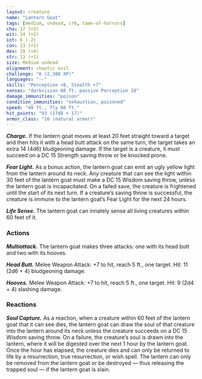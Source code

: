 ```yaml
---
layout: creature
name: "Lantern Goat"
tags: [medium, undead, cr6, tome-of-horrors]
cha: 17 (+3)
wis: 14 (+2)
int: 6 (-2)
con: 13 (+1)
dex: 18 (+4)
str: 13 (+1)
size: Medium undead
alignment: chaotic evil
challenge: "6 (2,300 XP)"
languages: "--"
skills: "Perception +8, Stealth +7"
senses: "darkvision 60 ft. passive Perception 18"
damage_immunities: "poison"
condition_immunities: "exhaustion, poisoned"
speed: "40 ft., fly 60 ft."
hit_points: "93 (17d8 + 17)"
armor_class: "16 (natural armor)"
---
```


***Charge.*** If the lantern goat moves at least 20 feet straight toward a
target and then hits it with a head butt attack on the same turn, the target
takes an extra 14 (4d6) bludgeoning damage. If the target is a creature,
it must succeed on a DC 15 Strength saving throw or be knocked prone.

***Fear Light.*** As a bonus action, the lantern goat can emit an ugly yellow
light from the lantern around its neck. Any creature that can see the light
within 30 feet of the lantern goat must make a DC 15 Wisdom saving
throw, unless the lantern goat is incapacitated. On a failed save, the
creature is frightened until the start of its next turn. If a creature’s saving
throw is successful, the creature is immune to the lantern goat’s Fear Light
for the next 24 hours.

***Life Sense.*** The lantern goat can innately sense all living creatures
within 60 feet of it.

### Actions

***Multiattack.*** The lantern goat makes three attacks: one with its head
butt and two with its hooves.

***Head Butt.*** Melee Weapon Attack: +7 to hit, reach 5 ft., one target. Hit:
11 (2d6 + 4) bludgeoning damage.

***Hooves.*** Melee Weapon Attack: +7 to hit, reach 5 ft., one target. Hit: 9
(2d4 + 4) slashing damage.

### Reactions

***Soul Capture.*** As a reaction, when a creature within 60 feet of the
lantern goat that it can see dies, the lantern goat can draw the soul of that
creature into the lantern around its neck unless the creature succeeds on
a DC 15 Wisdom saving throw. On a failure, the creature’s soul is drawn
into the lantern, where it will be digested over the next 1 hour by the
lantern goat. Once the hour has elapsed, the creature dies and can only
be returned to life by a resurrection, true resurrection, or wish spell. The
lantern can only be removed from the lantern goat or be destroyed — thus
releasing the trapped soul — if the lantern goat is slain.
